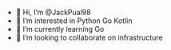 - 👋 Hi, I’m @JackPual98
- 👀 I’m interested in Python Go Kotlin
- 🌱 I’m currently learning Go
- 💞️ I’m looking to collaborate on infrastructure

<!---
JackPual98/JackPual98 is a ✨ special ✨ repository because its `README.md` (this file) appears on your GitHub profile.
You can click the Preview link to take a look at your changes.
--->
